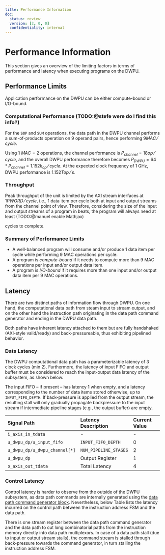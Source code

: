 ```yaml
---
title: Performance Information
doc:
  status: review
  version: [2, 0, 0]
  confidentiality: internal
---
```


# Performance Information

This section gives an overview of the limiting factors in terms of performance and latency when executing programs on
the DWPU.


## Performance Limits

Application performance on the DWPU can be either compute-bound or I/O-bound.


### Computational Performance (TODO:@stefe were do I find this info?)

For the `SOP` and `SUM` operations, the data path in the DWPU channel performs a sum-of-products operation on 9 operand
pairs, hence performing $9 MAC ⁄ cycle$.

Using 1 $MAC=2$ operations, the channel performance is $P_{channel}=18 op ⁄ cycle$, and the overall DWPU performance
therefore becomes $P_{DWPU} = 64 * P_{channel} = 1.152  k_{op} ⁄ cycle$.
At the expected clock frequency of 1 GHz, DWPU performance is $1.152  Top ⁄ s$.


### Throughput

Peak throughput of the unit is limited by the AXI stream interfaces at $1  PWORD ⁄ cycle$, i.e., 1 data item per cycle
both at input and output streams from the channel point of view.  Therefore, considering the size of the input and
output streams of a program in beats, the program will always need at least (TODO:@manuel enable Mathjax)
<!--- $\max size_input, size_output$ --->
cycles to complete.


### Summary of Performance Limits

-	A well-balanced program will consume and/or produce 1 data item per cycle while performing 9 MAC operations per cycle.
-	A program is *compute-bound* if it needs to compute more than 9 MAC operations per input and/or output data item.
-	A program is *I/O-bound* if it requires more than one input and/or output data item per 9 MAC operations.


## Latency

There are two distinct paths of information flow through DWPU.  On one hand, the computational data path from steam
input to stream output, and on the other hand the instruction path originating in the data path command generator and
ending in the DWPU data path.

Both paths have inherent latency attached to them but are fully handshaked (AXI-style valid/ready) and
back-pressureable, thus exhibiting pipelined behavior.


### Data Latency

The DWPU computational data path has a parameterizable latency of 3 clock cycles (min 2).  Furthermore, the latency of
input FIFO and output buffer must be considered to reach the input-output data latency of the subsystem, as shown below.

The input FIFO – if present – has latency 1 when empty, and a latency corresponding to the number of data items stored
otherwise, up to `INPUT_FIFO_DEPTH`.  If back-pressure is applied from the output stream, the resulting stall will only
gradually propagate backpressure to the input stream if intermediate pipeline stages (e.g., the output buffer) are
empty.

| Signal Path                   | Latency Description   | Current Value |
|:----------------------------- |:--------------------- |:------------- |
| `i_axis_in_tdata`             | -                     | -             |
| `u_dwpu_dp/u_input_fifo`      | `INPUT_FIFO_DEPTH`    | 0             |
| `u_dwpu_dp/u_dwpu_channel[*]` | `NUM_PIPELINE_STAGES` | 2             |
| `u_dwpu_dp`                   | Output Register       | 1             |
| `o_axis_out_tdata`            | Total Latency         | 4             |


### Control Latency

Control latency is harder to observe from the outside of the DWPU subsystem, as data path commands are internally
generated using the [data path command generator block](./21_dwpu_cmd_gen.md). Nevertheless, below Table lists the
latency incurred on the control path between the instruction address FSM and the data path.

There is one stream register between the data path command generator and the data path to cut long combinatorial paths
from the instruction memory directly into data path multiplexors. In case of a data path stall (due to input or output
stream stalls), the command stream is stalled through back-pressure towards the command generator, in turn stalling the
instruction address FSM.
